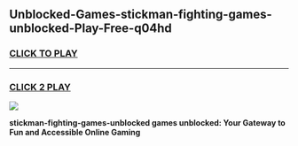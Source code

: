 
## Unblocked-Games-stickman-fighting-games-unblocked-Play-Free-q04hd
<h3>
<a href="https://premium76.site?title=stickman-fighting-games-unblocked&ref=23A">CLICK TO PLAY</a></h3>
<hr>

<h3>
<a href="https://premium76.site?title=stickman-fighting-games-unblocked&ref=23A">CLICK 2 PLAY</a>
  
</h3>

<a href="https://premium76.site?title=stickman-fighting-games-unblocked&ref=23A"><img src="https://clearcache.store/games.png"></a>


**stickman-fighting-games-unblocked games unblocked: Your Gateway to Fun and Accessible Online Gaming**
